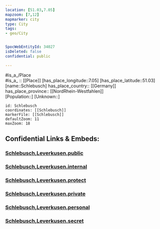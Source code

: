 ```yaml
---
location: [51.03,7.05] 
mapzoom: [7,12] 
mapmarker: city 
type: City
tags:
- geo/City


SpocWebEntityId: 34027
isDeleted: false
confidential: public

---
```

#is_a_/Place  
#is_a_ :: [[Place]] 
[has_place_longitude::7.05] 
[has_place_latitude::51.03] 
[name::Schlebusch] 
has_place_country:: [[Germany]]  
has_place_province:: [[NordRhein-Westfahlen]]  
[Population::] 
[Unknown::] 


```leaflet
id: Schlebusch
coordinates: [[Schlebusch]] 
markerFile: [[Schlebusch]] 
defaultZoom: 11 
maxZoom: 18
```


## Confidential Links & Embeds: 

### [Schlebusch,Leverkusen.public](/_public/\Earth\Continent\Europe\Europe~Central\Germany\Germany~West\Nordrhein-Westfalen\counties~NW\LeverkusenSchlebusch,Leverkusen.public.md) 

### [Schlebusch,Leverkusen.internal](/_internal/\Earth\Continent\Europe\Europe~Central\Germany\Germany~West\Nordrhein-Westfalen\counties~NW\LeverkusenSchlebusch,Leverkusen.internal.md) 

### [Schlebusch,Leverkusen.protect](/_protect/\Earth\Continent\Europe\Europe~Central\Germany\Germany~West\Nordrhein-Westfalen\counties~NW\LeverkusenSchlebusch,Leverkusen.protect.md) 

### [Schlebusch,Leverkusen.private](/_private/\Earth\Continent\Europe\Europe~Central\Germany\Germany~West\Nordrhein-Westfalen\counties~NW\LeverkusenSchlebusch,Leverkusen.private.md) 

### [Schlebusch,Leverkusen.personal](/_personal/\Earth\Continent\Europe\Europe~Central\Germany\Germany~West\Nordrhein-Westfalen\counties~NW\LeverkusenSchlebusch,Leverkusen.personal.md) 

### [Schlebusch,Leverkusen.secret](/_secret/\Earth\Continent\Europe\Europe~Central\Germany\Germany~West\Nordrhein-Westfalen\counties~NW\LeverkusenSchlebusch,Leverkusen.secret.md)

